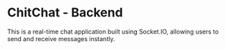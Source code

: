 # ChitChat - Backend

This is a real-time chat application built using Socket.IO, allowing users to send and receive messages instantly.
